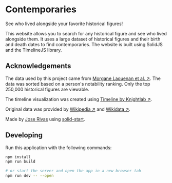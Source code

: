 # Contemporaries

See who lived alongside your favorite historical figures!

This website allows you to search for any historical figure and see who lived alongside them. It uses a large dataset of historical figures and their birth and death dates to find contemporaries. The website is built using SolidJS and the TimelineJS library.

## Acknowledgements

The data used by this project came from [Morgane Laouenan et al. &#8599;](https://www.nature.com/articles/s41597-022-01369-4). The data was sorted based on a person's notability ranking. Only the top 250,000 historical figures are viewable.

The timeline visualization was created using [Timeline by Knightlab &#8599;](https://timeline.knightlab.com/).

Original data was provided by [Wikipedia &#8599;](https://www.wikipedia.org/) and [Wikidata &#8599;](https://www.wikidata.org/).

Made by [Jose Rivas](https://www.rotios.dev/) using [solid-start](https://start.solidjs.com).

## Developing

Run this application with the following commands:
```bash
npm install
npm run build

# or start the server and open the app in a new browser tab
npm run dev -- --open
```